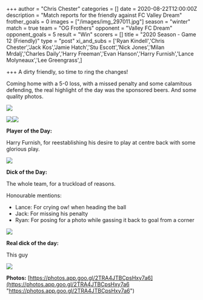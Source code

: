 +++
author = "Chris Chester"
categories = []
date = 2020-08-22T12:00:00Z
description = "Match reports for the friendly against FC Valley Dream"
frother_goals = 0
images = ["/images/img_297011.jpg"]
season = "winter"
match = true
team = "OG Frothers"
opponent = "Valley FC Dream"
opponent_goals = 5
result = "Win"
scorers = []
title = "2020 Season - Game 12 (Friendly)"
type = "post"
xi_and_subs = ['Ryan Kindell','Chris Chester','Jack Kos','Jamie Hatch','Stu Escott','Nick Jones','Milan Mrdalj','Charles Daily','Harry Freeman','Evan Hanson','Harry Furnish','Lance Molyneaux','Lee Greengrass',]

+++
A dirty friendly, so time to ring the changes!

Coming home with a 5-0 loss, with a missed penalty and some calamitous defending, the real highlight of the day was the sponsored beers. And some quality photos.

![](/images/118130974_3027482767379347_6037983320859086154_n.jpg)

![](/images/118059532_762580831244160_6270980614340593527_n.jpg)![](/images/117965206_938796219975899_5595595253827707636_n.jpg)

**Player of the Day:**

Harry Furnish, for reestablishing his desire to play at centre back with some glorious play.

![](/images/img_302011.jpg)

**Dick of the Day:**

The whole team, for a truckload of reasons.

Honourable mentions:

* Lance: For crying ow! when heading the ball
* Jack: For missing his penalty
* Ryan: For posing for a photo while gassing it back to goal from a corner

![](/images/img_326222.jpg)

**Real dick of the day:**

This guy

![](/images/img_30241.jpg)

**Photos:** [https://photos.app.goo.gl/2TRA4JTBCpsHxy7a6](https://photos.app.goo.gl/2TRA4JTBCpsHxy7a6 "https://photos.app.goo.gl/2TRA4JTBCpsHxy7a6")